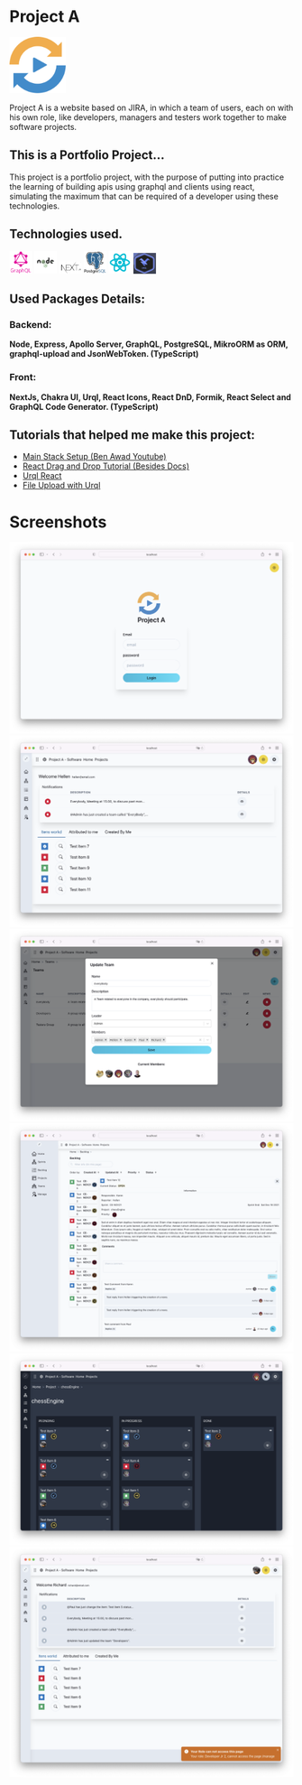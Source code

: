 # Project A

<img src="web/web/public/favicon/android-chrome-512x512.png" alt="Logo" width="100"  />

Project A is a website based on JIRA, in which a team of users, each on with his own role, like developers, managers and testers work together to make software projects.

## This is a Portfolio Project...

This project is a portfolio project, with the purpose of putting into practice the learning of building apis using graphql and clients using react, simulating the maximum that can be required of a developer using these technologies.

## Technologies used.

<p>
<img src="web/web/public/images/about_images/graphql-logo-2.png" alt="graphQL" width="40"  />
<img src="web/web/public/images/about_images/node.png" alt="Node" width="40"  />
<img src="web/web/public/images/about_images/next.jpeg" alt="NextJs" width="40" />
<img src="web/web/public/images/about_images/postgres.png" alt="Postgres" width="40"  />
<img src="web/web/public/images/about_images/react.png" alt="ReactJs" width="40"  />
<img src="web/web/public/images/about_images/urql.png" alt="Urql" width="40" />
</p>

## Used Packages Details:

### Backend:

**Node, Express, Apollo Server, GraphQL, PostgreSQL, MikroORM as ORM, graphql-upload and JsonWebToken. (TypeScript)**

### Front:

**NextJs, Chakra UI, Urql, React Icons, React DnD, Formik, React Select and GraphQL Code Generator. (TypeScript)**

## Tutorials that helped me make this project:

-   [Main Stack Setup (Ben Awad Youtube)](https://www.youtube.com/watch?v=I6ypD7qv3Z8)
-   [React Drag and Drop Tutorial (Besides Docs)](https://medium.com/nmc-techblog/easy-drag-and-drop-in-react-22778b30ba37)
-   [Urql React](https://formidable.com/open-source/urql/docs/api/urql/)
-   [File Upload with Urql](https://seraphyc.medium.com/file-upload-with-urql-and-apollo-server-3483b8ec0cc4)

# Screenshots

![Login](screenshots/1_login.png)
![Dashboard](screenshots/2_dashboard.png)
![Login](screenshots/3_teams.png)
![Login](screenshots/4_backlog.png)
![Login](screenshots/5_tasks.png)
![Login](screenshots/6_auth.png)
